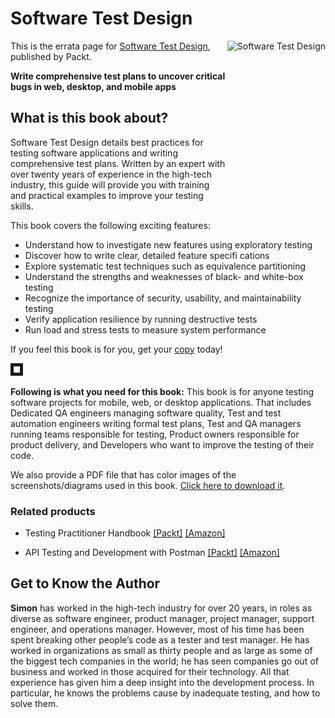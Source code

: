 # Software Test Design

<a href="https://www.packtpub.com/product/software-test-design/9781804612569?utm_source=github&utm_medium=repository&utm_campaign=9781804612569"><img src="https://static.packt-cdn.com/products/9781804612569/cover/smaller" alt="Software Test Design" height="256px" align="right"></a>

This is the errata page for [Software Test Design](https://www.packtpub.com/product/software-test-design/9781804612569?utm_source=github&utm_medium=repository&utm_campaign=9781804612569), published by Packt.

**Write comprehensive test plans to uncover critical bugs in web, desktop, and mobile apps**

## What is this book about?
Software Test Design details best practices for testing software applications and writing comprehensive test plans. Written by an expert with over twenty years of experience in the high-tech industry, this guide will provide you with training and practical examples to improve your testing skills. 

This book covers the following exciting features:
* Understand how to investigate new features using exploratory testing
* Discover how to write clear, detailed feature specifi cations
* Explore systematic test techniques such as equivalence partitioning
* Understand the strengths and weaknesses of black- and white-box testing
* Recognize the importance of security, usability, and maintainability testing
* Verify application resilience by running destructive tests
* Run load and stress tests to measure system performance

If you feel this book is for you, get your [copy](https://www.amazon.com/dp/1804612561) today!

<a href="https://www.packtpub.com/?utm_source=github&utm_medium=banner&utm_campaign=GitHubBanner"><img src="https://raw.githubusercontent.com/PacktPublishing/GitHub/master/GitHub.png" 
alt="https://www.packtpub.com/" border="5" /></a>

**Following is what you need for this book:**
This book is for anyone testing software projects for mobile, web, or desktop applications. That includes Dedicated QA engineers managing software quality, Test and test automation engineers writing formal test plans, Test and QA managers running teams responsible for testing, Product owners responsible for product delivery, and Developers who want to improve the testing of their code.

We also provide a PDF file that has color images of the screenshots/diagrams used in this book. [Click here to download it](https://packt.link/W0Uic).

### Related products
*  Testing Practitioner Handbook [[Packt]](https://www.packtpub.com/product/testing-practitioner-handbook/9781788299541?utm_source=github&utm_medium=repository&utm_campaign=9781788299541) [[Amazon]](https://www.amazon.com/dp/178829954X)

* API Testing and Development with Postman [[Packt]](https://www.packtpub.com/product/api-testing-and-development-with-postman/9781800569201?utm_source=github&utm_medium=repository&utm_campaign=9781800569201) [[Amazon]](https://www.amazon.com/dp/1800569203)

## Get to Know the Author
**Simon**
has worked in the high-tech industry for over 20 years, in roles as diverse as software engineer, product manager, project manager, support engineer, and operations manager. However, most of his time has been spent breaking other people’s code as a tester and test manager.
He has worked in organizations as small as thirty people and as large as some of the biggest tech companies in the world; he has seen companies go out of business and worked in those acquired for their technology.
All that experience has given him a deep insight into the development process. In particular, he knows the problems cause by inadequate testing, and how to solve them.
